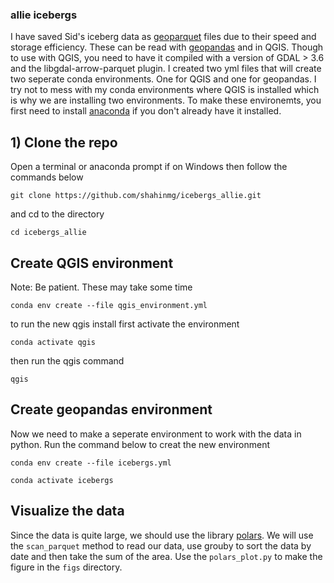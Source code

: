 ### allie icebergs

I have saved Sid's iceberg data as [geoparquet](https://geoparquet.org/) files due to their speed and storage efficiency. These can be read with [geopandas](https://geopandas.org/en/stable/) and in QGIS. Though to use with QGIS, you need to have it compiled with a version of GDAL > 3.6 and the libgdal-arrow-parquet plugin. I created two yml files that will create two seperate conda environments. One for QGIS and one for geopandas. I try not to mess with my conda environments where QGIS is installed which is why we are installing two environments. To make these environemts, you first need to install [anaconda](https://www.anaconda.com/download) if you don't already have it installed.

## 1) Clone the repo
Open a terminal or anaconda prompt if on Windows then follow the commands below

```
git clone https://github.com/shahinmg/icebergs_allie.git
```
and cd to the directory 
```
cd icebergs_allie
```
## Create QGIS environment

Note: Be patient. These may take some time
```
conda env create --file qgis_environment.yml
```

to run the new qgis install first activate the environment

```
conda activate qgis
```

then run the qgis command
```
qgis
```

## Create geopandas environment
Now we need to make a seperate environment to work with the data in python. Run the command below to creat the new environment 

```
conda env create --file icebergs.yml
```

```
conda activate icebergs
```



## Visualize the data

Since the data is quite large, we should use the library [polars](https://docs.pola.rs/). We will use the `scan_parquet` method to read our data, use grouby to sort the data by date and then take the sum of the area. Use the `polars_plot.py` to make the figure in the `figs` directory.

